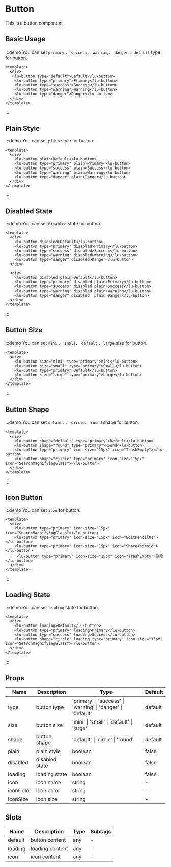 # Button

This is a button component

## Basic Usage

:::demo You can set `primary` 、 `success`、 `warning`、 `danger` 、`default` type for button.

```vue
<template>
  <div>
   <lu-button type="default">Default</lu-button>
    <lu-button type="primary">Primary</lu-button>
    <lu-button type="success">Success</lu-button>
    <lu-button type="warning">Warning</lu-button>
    <lu-button type="danger">Danger</lu-button>
  </div>
</template>
```

:::


## Plain Style

:::demo You can set `plain` style for button.

```vue
<template>
  <div>
    <lu-button plain>Default</lu-button>
    <lu-button type="primary" plain>Primary</lu-button>
    <lu-button type="success" plain>Success</lu-button>
    <lu-button type="warning" plain>Warning</lu-button>
    <lu-button type="danger" plain>Danger</lu-button>
  </div>
</template>
```
:::

## Disabled State

:::demo You can set `disabled` state for button.

```vue
<template>
  <div>
    <lu-button disabled>Default</lu-button>
    <lu-button type="primary" disabled>Primary</lu-button>
    <lu-button type="success" disabled>Success</lu-button>
    <lu-button type="warning" disabled>Warning</lu-button>
    <lu-button type="danger" disabled>Danger</lu-button>
  </div>

  <div>
    <lu-button disabled plain>Default</lu-button>
    <lu-button type="primary" disabled plain>Primary</lu-button>
    <lu-button type="success" disabled plain>Success</lu-button>
    <lu-button type="warning" disabled plain>Warning</lu-button>
    <lu-button type="danger" disabled  plain>Danger</lu-button>
  </div>
</template>
```
:::


## Button Size

:::demo You can set `mini` 、 `small`、 `default` 、`large` size for button.

```vue
<template>
  <div>
    <lu-button size="mini" type="primary">Mini</lu-button>
    <lu-button size="small" type="primary">Small</lu-button>
    <lu-button type="primary">Default</lu-button>
    <lu-button size="large" type="primary">Large</lu-button>
  </div>
</template>
```
:::

## Button Shape

:::demo You can set `default` 、 `circle`、 `round` shape for button.

```vue
<template>
  <div>
    <lu-button shape="default" type="primary">Default</lu-button>
    <lu-button shape="round" type="primary">Round</lu-button>
    <lu-button type="primary" icon-size="15px" icon="TrashEmpty"></lu-button>
    <lu-button shape="circle" type="primary" icon-size="15px" icon="SearchMagnifyingGlass"></lu-button>
  </div>
</template>
```
:::

## Icon Button

:::demo You can set `icon` for button.

```vue
<template>
  <div>
    <lu-button type="primary" icon-size="15px" icon="SearchMagnifyingGlass"></lu-button>
    <lu-button type="primary" icon-size="15px" icon="EditPencil01"></lu-button>
    <lu-button type="primary" icon-size="15px" icon="ShareAndroid"></lu-button>
     <lu-button type="primary" icon-size="15px" icon="TrashEmpty">删除</lu-button>
  </div>
</template>
```
:::


## Loading State

:::demo You can set `loading` state for button.

```vue
<template>
  <div>
    <lu-button loading>Default</lu-button>
    <lu-button type="primary" loading>Primary</lu-button>
    <lu-button type="success" loading>Success</lu-button>
    <lu-button shape="circle" loading type="primary" icon-size="15px" icon="SearchMagnifyingGlass"></lu-button>
  </div>
</template>
```
:::


## Props

| Name | Description | Type | Default |
|----- |------------ |----- | ------- |
| type | button type | 'primary' \| 'success' \| 'warning' \| 'danger' \| 'default' | default |
| size | button size | 'mini' \| 'small' \| 'default' \| 'large' | default |
| shape | button shape | 'default' \| 'circle' \| 'round' | default | 
| plain | plain style | boolean | false |
| disabled | disabled state | boolean | false |
| loading | loading state | boolean | false |
| icon | icon name | string | - |
| iconColor | icon color | string | - |
| iconSize | icon size | string | - |



<!-- ## Events

| Name | Description |
|----- | ----------- |
| change | triggers when fixed state changed | -->

## Slots

| Name | Description | Type | Subtags |
| ---- | ----------- | ---- | ------- |
| default | button content | any | - |
| loading | loading content | any | - |
| icon | icon content | any | - |

<!-- ## Directives

| Name | Description | Type |
| ---- | ----------- | ---- |
| v-loading | show animation while loading data | boolean | -->
